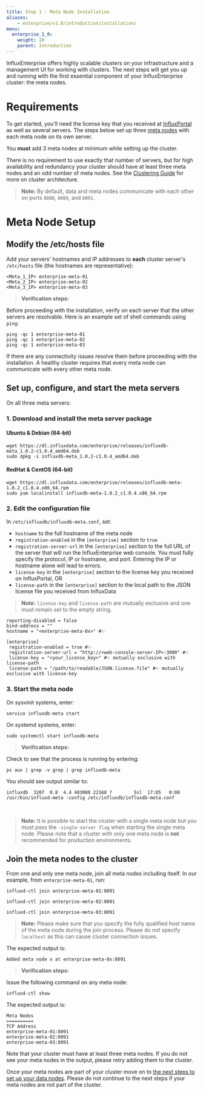 ```yaml
---
title: Step 1 - Meta Node Installation
aliases:
    - enterprise/v1.0/introduction/installation/
menu:
  enterprise_1_0:
    weight: 10
    parent: Introduction
---
```


InfluxEnterprise offers highly scalable clusters on your infrastructure
and a management UI for working with clusters.
The next steps will get you up and running with the first essential component of
your InfluxEnterprise cluster: the meta nodes.

# Requirements

To get started, you'll need the license key that you received at
[InfluxPortal](https://portal.influxdata.com/) as well as several servers.
The steps below set up three
[meta nodes](/enterprise/v1.0/concepts/glossary/#meta-node) with each meta node
on its own server.

You **must** add 3 meta nodes at minimum while setting up the cluster.

There is no requirement to use exactly that number of servers, but
for high availability and redundancy your cluster should have at least three
meta nodes and an odd number of meta nodes.
See the
[Clustering Guide](/enterprise/v1.0/concepts/clustering#optimal-server-counts)
for more on cluster architecture.

> **Note:** By default, data and meta nodes communicate with each other on
ports `8088`, `8089`, and `8091`.

# Meta Node Setup

## Modify the /etc/hosts file

Add your servers' hostnames and IP addresses to **each** cluster server's `/etc/hosts`
file (the hostnames are representative):

```
<Meta_1_IP> enterprise-meta-01
<Meta_2_IP> enterprise-meta-02
<Meta_3_IP> enterprise-meta-03
```

> **Verification steps:**
>
Before proceeding with the installation, verify on each server that the other
servers are resolvable. Here is an example set of shell commands using `ping`:
>
    ping -qc 1 enterprise-meta-01
    ping -qc 1 enterprise-meta-02
    ping -qc 1 enterprise-meta-03


If there are any connectivity issues resolve them before proceeding with the
installation.
A healthy cluster requires that every meta node can communicate with every other
meta node.

## Set up, configure, and start the meta servers

On all three meta servers:

### 1. Download and install the meta server package

#### Ubuntu & Debian (64-bit)
```
wget https://dl.influxdata.com/enterprise/releases/influxdb-meta_1.0.2-c1.0.4_amd64.deb
sudo dpkg -i influxdb-meta_1.0.2-c1.0.4_amd64.deb
```

#### RedHat & CentOS (64-bit)
```
wget https://dl.influxdata.com/enterprise/releases/influxdb-meta-1.0.2_c1.0.4.x86_64.rpm
sudo yum localinstall influxdb-meta-1.0.2_c1.0.4.x86_64.rpm
```

### 2. Edit the configuration file

In `/etc/influxdb/influxdb-meta.conf`, set:

* `hostname` to the full hostname of the meta node
* `registration-enabled` in the `[enterprise]` section to `true`
* `registration-server-url` in the `[enterprise]` section to the full URL of the server that will run the InfluxEnterprise web console.
You must fully specify the protocol, IP or hostname, and port.
Entering the IP or hostname alone will lead to errors.
* `license-key` in the `[enterprise]` section to the license key you received on InfluxPortal, OR
* `license-path` in the `[enterprise]` section to the local path to the JSON license file you received from InfluxData

> **Note:** `license-key` and `license-path` are mutually exclusive and one must remain set to the empty string.

```
reporting-disabled = false
bind-address = ""
hostname = "<enterprise-meta-0x>" #✨

[enterprise]
 registration-enabled = true #✨
 registration-server-url = "http://<web-console-server-IP>:3000" #✨
 license-key = "<your_license_key>" #✨ mutually exclusive with license-path
 license-path = "/path/to/readable/JSON.license.file" #✨ mutually exclusive with license-key
```

### 3. Start the meta node

On sysvinit systems, enter:
```
service influxdb-meta start
```

On systemd systems, enter:
```
sudo systemctl start influxdb-meta
```

> **Verification steps:**
>
Check to see that the process is running by entering:
>
    ps aux | grep -v grep | grep influxdb-meta
>
You should see output similar to:
>
    influxdb  3207  0.8  4.4 483000 22168 ?        Ssl  17:05   0:08 /usr/bin/influxd-meta -config /etc/influxdb/influxdb-meta.conf

<br>


> **Note:** It is possible to start the cluster with a single meta node but you
must pass the `-single-server flag` when starting the single meta node.
Please note that a cluster with only one meta node is **not** recommended for
production environments.

## Join the meta nodes to the cluster

From one and only one meta node, join all meta nodes including itself.
In our example, from `enterprise-meta-01`, run:
```
influxd-ctl join enterprise-meta-01:8091

influxd-ctl join enterprise-meta-02:8091

influxd-ctl join enterprise-meta-03:8091
```

> **Note:** Please make sure that you specify the fully qualified host name of
the meta node during the join process.
Please do not specify `localhost` as this can cause cluster connection issues.

The expected output is:
```
Added meta node x at enterprise-meta-0x:8091
```

> **Verification steps:**
>
Issue the following command on any meta node:
>
    influxd-ctl show
>
The expected output is:
>
    Meta Nodes
    ==========
    TCP Address
    enterprise-meta-01:8091
    enterprise-meta-02:8091
    enterprise-meta-03:8091

Note that your cluster must have at least three meta nodes.
If you do not see your meta nodes in the output, please retry adding them to
the cluster.

Once your meta nodes are part of your cluster move on to [the next steps to
set up your data nodes](/enterprise/v1.0/introduction/data_node_installation/).
Please do not continue to the next steps if your meta nodes are not part of the
cluster.
